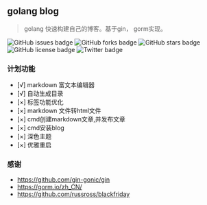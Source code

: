 ## **golang blog**
> golang 快速构建自己的博客。基于gin， gorm实现。

<p class="center">
<img src="https://img.shields.io/github/issues/anziguoer/golang-blog" alt="GitHub issues badge">
<img src="https://img.shields.io/github/forks/anziguoer/golang-blog" alt="GitHub forks badge">
<img src="https://img.shields.io/github/stars/anziguoer/golang-blog" alt="GitHub stars badge">
<img src="https://img.shields.io/github/license/anziguoer/golang-blog" alt="GitHub license badge">
<img src="https://img.shields.io/twitter/url?url=https%3A%2F%2Fgithub.com%2Fanziguoer%2Fgolang-blog" alt="Twitter badge">
</p>

### **计划功能**
- [√] markdown 富文本编辑器
- [√] 自动生成目录
- [×] 标签功能优化
- [×] markdown 文件转html文件
- [×] cmd创建markdown文章,并发布文章
- [×] cmd安装blog
- [×] 深色主题
- [×] 优雅重启

### 感谢
- https://github.com/gin-gonic/gin
- https://gorm.io/zh_CN/
- https://github.com/russross/blackfriday